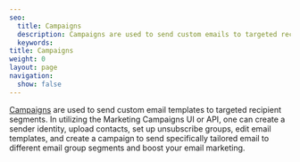 ```yaml
---
seo:
  title: Campaigns
  description: Campaigns are used to send custom emails to targeted recipient segments.
  keywords:
title: Campaigns
weight: 0
layout: page
navigation:
  show: false
---
```


[Campaigns]({{root_url}}/user-interface/sending-email/how-to-send-email/) are used to send custom email templates to targeted recipient segments. In utilizing the Marketing Campaigns UI or API, one can create a sender identity, upload contacts, set up unsubscribe groups, edit email templates, and create a campaign to send specifically tailored email to different email group segments and boost your email marketing.

